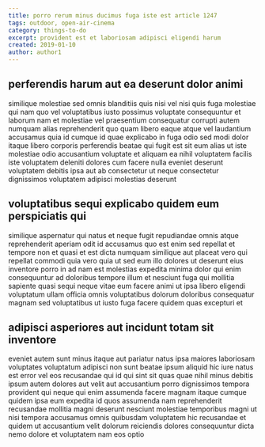 ```yaml
---
title: porro rerum minus ducimus fuga iste est article 1247
tags: outdoor, open-air-cinema
category: things-to-do
excerpt: provident est et laboriosam adipisci eligendi harum
created: 2019-01-10
author: author1
---
```


## perferendis harum aut ea deserunt dolor animi

similique molestiae sed omnis blanditiis quis nisi vel nisi quis fuga molestiae qui nam quo vel voluptatibus iusto possimus voluptate consequuntur et laborum nam et molestiae vel praesentium consequatur corrupti autem numquam alias reprehenderit quo quam libero eaque atque vel laudantium accusamus quia id cumque id quae explicabo in fuga odio sed modi dolor itaque libero corporis perferendis beatae qui fugit est sit eum alias ut iste molestiae odio accusantium voluptate et aliquam ea nihil voluptatem facilis iste voluptatem deleniti dolores cum facere nulla eveniet deserunt voluptatem debitis ipsa aut ab consectetur ut neque consectetur dignissimos voluptatem adipisci molestias deserunt

## voluptatibus sequi explicabo quidem eum perspiciatis qui

similique aspernatur qui natus et neque fugit repudiandae omnis atque reprehenderit aperiam odit id accusamus quo est enim sed repellat et tempore non et quasi et est dicta numquam similique aut placeat vero qui repellat commodi quia vero quia ut sed eum illo dolores ut deserunt eius inventore porro in ad nam est molestias expedita minima dolor qui enim consequuntur ad doloribus tempore illum et nesciunt fuga qui mollitia sapiente quasi sequi neque vitae eum facere animi ut ipsa libero eligendi voluptatum ullam officia omnis voluptatibus dolorum doloribus consequatur magnam sed voluptatibus ut iusto fuga facere quidem quas excepturi et

## adipisci asperiores aut incidunt totam sit inventore

eveniet autem sunt minus itaque aut pariatur natus ipsa maiores laboriosam voluptates voluptatum adipisci non sunt beatae ipsum aliquid hic iure natus est error vel eos recusandae qui id qui sint sit quas quae nihil minus debitis ipsum autem dolores aut velit aut accusantium porro dignissimos tempora provident qui neque qui enim assumenda facere magnam itaque cumque quidem ipsa eum expedita id quos assumenda nam reprehenderit recusandae mollitia magni deserunt nesciunt molestiae temporibus magni ut nisi tempora accusamus omnis quibusdam voluptatem hic recusandae et quidem ut accusantium velit dolorum reiciendis dolores consequuntur dicta nemo dolore et voluptatem nam eos optio

